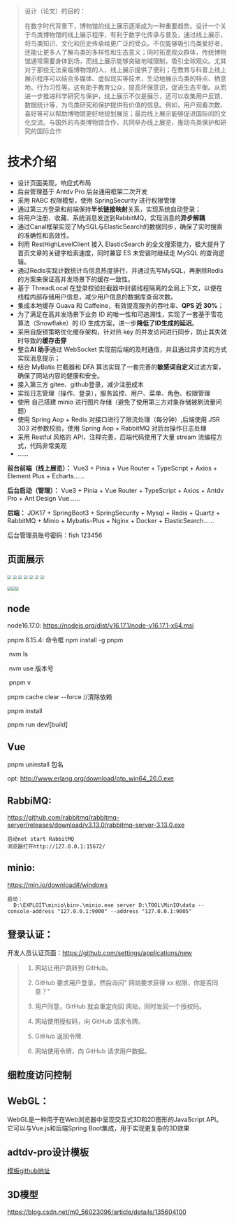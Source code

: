 > 设计（论文）的目的：
>
> 在数字时代背景下，博物馆的线上展示逐渐成为一种重要趋势。设计一个关于鸟类博物馆的线上展示程序，有利于数字化传承与普及，通过线上展示，将鸟类知识、文化和历史传承给更广泛的受众。不仅能够吸引鸟类爱好者，还能让更多人了解鸟类的多样性和生态意义；同时拓宽观众群体，传统博物馆通常需要身体到场，而线上展示能够突破地域限制，吸引全球观众。尤其对于那些无法亲临博物馆的人，线上展示提供了便利；在教育与科普上线上展示程序可以结合多媒体、虚拟现实等技术，生动地展示鸟类的特点、栖息地、行为习性等。这有助于教育公众，提高环保意识，促进生态平衡。从而进一步推进科学研究与保护，线上展示不仅是展示，还可以收集用户反馈、数据统计等，为鸟类研究和保护提供有价值的信息。例如，用户观看次数、喜好等可以帮助博物馆更好地规划展览；最后线上展示能够促进国际间的文化交流。与国外的鸟类博物馆合作，共同举办线上展览，推动鸟类保护和研究的国际合作

# 技术介绍

- 设计页面美观，响应式布局
- 后台管理基于 Antdv Pro 后台通用框架二次开发
- 采用 RABC 权限模型，使用 SpringSecurity 进行权限管理
- 通过第三方登录和前端保持**半长链接映射**关系，实现系统自动登录；
- 将用户注册、收藏、系统消息发送到RabbitMQ，实现消息的**异步解耦**
- 通过Canal框架实现了MySQL与ElasticSearch的数据同步，确保了实时搜索的准确性和高效性。
- 利用 RestHighLevelClient 接入 ElasticSearch 的全文搜索能力，极大提升了首页文章的关键字检索速度，同时兼容 ES 未安装时继续走 MySQL 的查询逻辑。
- 通过Redis实现计数统计鸟信息热度排行，并通过先写MySQL，再删除Redis的方案来保证高并发场景下的缓存一致性。
- 基于 ThreadLocal 在登录校验拦截器中封装线程隔离的全局上下文，以便在线程内部存储用户信息，减少用户信息的数据库查询次数。
- 集成本地缓存 Guava 和 Caffeine，有效提高服务的吞吐率、**QPS 近 30%**；
- 为了满足在高并发场景下业务 ID 的唯一性和可追溯性，实现了一套基于雪花算法（Snowflake）的 ID 生成方案，进一步**降低了ID生成的延迟**。
- 采用自旋锁策略优化缓存架构，针对热 key 的并发访问进行同步，防止其失效时导致的**缓存击穿**
- 整合**AI 助手**通过 WebSocket 实现前后端的及时通信，并且通过异步流的方式实现消息提示；
- 结合 MyBatis 拦截器和 DFA 算法实现了一套完善的**敏感词自定义**过滤方案，确保了网站内容的健康和安全。
- 接入第三方 gitee、github登录，减少注册成本
- 实现日志管理（操作、登录），服务监控、用户、菜单、角色、权限管理
- 使用 自己搭建 minio 进行图片存储（避免了使用第三方对象存储被刷流量问题）
- 使用 Spring Aop + Redis 对接口进行了限流处理（每分钟）,后端使用 JSR 303 对参数校验，使用 Spring Aop + RabbitMQ 对后台操作日志处理
- 采用 Restful 风格的 API，注释完善，后端代码使用了大量 stream 流编程方式，代码非常美观
- ……

**前台前端（线上展览）：** Vue3 + Pinia + Vue Router + TypeScript + Axios + Element Plus + Echarts……

**后台启动（管理）：** Vue3 + Pinia + Vue Router + TypeScript + Axios + Antdv Pro + Ant Design Vue……

**后端：** JDK17 + SpringBoot3 + SpringSecurity + Mysql + Redis + Quartz + RabbitMQ + Minio + Mybatis-Plus + Nginx + Docker + ElasticSearch……

后台管理员账号密码：fish 123456


## 页面展示

<img src="https://s21.ax1x.com/2024/07/17/pkIqEQg.jpg" style="zoom:55%;text-align: center;"/>

<img src="https://s21.ax1x.com/2024/07/17/pkIqZLj.jpg" style="zoom:55%;text-align: center;"/>

<img src="https://s21.ax1x.com/2024/07/17/pkIqASS.jpg" style="zoom:55%;text-align: center;"/>

<img src="https://s21.ax1x.com/2024/07/17/pkIqmes.jpg" style="zoom:55%;text-align: center;"/>

<img src="https://s21.ax1x.com/2024/07/17/pkIquoq.jpg" style="zoom:55%;text-align: center;"/>

<img src="https://s21.ax1x.com/2024/07/17/pkIqVyQ.jpg" style="zoom:55%;text-align: center;"/>

<img src="https://s21.ax1x.com/2024/07/17/pkIqMF0.jpg" style="zoom:55%;text-align: center;"/> 

<img src="https://s21.ax1x.com/2024/07/17/pkIbOzD.png" style="zoom:55%;text-align: center;"/><img src="https://s21.ax1x.com/2024/07/17/pkIqEQg.jpg" style="zoom:55%;text-align: center;"/><img src="https://s21.ax1x.com/2024/07/17/pkIqEQg.jpg" style="zoom:55%;text-align: center;"/>



## node

node16.17.0:  https://nodejs.org/dist/v16.17.1/node-v16.17.1-x64.msi

pnpm 8.15.4:  命令框  npm install -g pnpm

​						nvm ls

​						nvm use 版本号

​						pnpm v

pnpm cache clear --force         //清除依赖

pnpm install

pnpm run dev/[build]



## Vue

pnpm uninstall 包名

opt: http://www.erlang.org/download/otp_win64_26.0.exe



## RabbiMQ:

 https://github.com/rabbitmq/rabbitmq-server/releases/download/v3.13.0/rabbitmq-server-3.13.0.exe

```
启动net start RabbitMQ
浏览器打开http://127.0.0.1:15672/
```

## minio: 

https://min.io/download#/windows

```
启动：
  D:\EXPLOIT\minio\bin>.\minio.exe server D:\TOOL\MinIO\data --console-address "127.0.0.1:9000" --address "127.0.0.1:9005"
```



## 登录认证：

开发人员认证页面：https://github.com/settings/applications/new

>  
>
>  1. 网站让用户跳转到 GitHub。
>
>  2. GitHub 要求用户登录，然后询问" 网站要求获得 xx 权限，你是否同意？"
>
>  3. 用户同意，GitHub 就会重定向回  网站，同时发回一个授权码。
>
>  4. 网站使用授权码，向 GitHub 请求令牌。
>
>  5. GitHub 返回令牌.
>
>  6. 网站使用令牌，向 GitHub 请求用户数据。



## 细粒度访问控制



## WebGL：

WebGL是一种用于在Web浏览器中呈现交互式3D和2D图形的JavaScript API。它可以与Vue.js和后端Spring Boot集成，用于实现更复杂的3D效果



## adtdv-pro设计模板

[模板github地址](https://github.com/antdv-pro/antdv-pro)



## 3D模型

https://blog.csdn.net/m0_56023096/article/details/135604100
